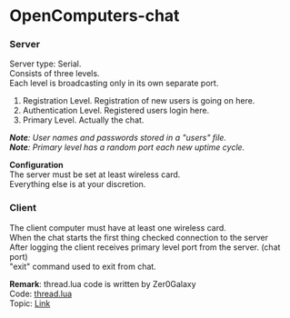 # OpenComputers-chat


<h3>Server<br /></h3>
Server type: Serial.<br />
Consists of three levels.<br />
Each level is broadcasting only in its own separate port.<br/>

1. Registration Level.    Registration of new users is going on here.<br/>
2. Authentication Level.  Registered users login here.<br/>
3. Primary Level.         Actually the chat.<br/>

<i><b>Note</b>: User names and passwords stored in a "users" file.</i><br/>
<i><b>Note</b>: Primary level has a random port each new uptime cycle.</i>

**Configuration**<br/>
The server must be set at least wireless card.<br/>
Everything else is at your discretion.<br/>

<h3>Client<br/></h3>

The client computer must have at least one wireless card.<br/>
When the chat starts the first thing checked connection to the server<br/>
After logging the client receives primary level port from the server. (chat port)<br/>
"exit" command used to exit from chat.<br/>


<b>Remark</b>: thread.lua code is written by Zer0Galaxy<br/>
        Code: [thread.lua](http://pastebin.com/32S4HssH)<br/>
        Topic: [Link](http://computercraft.ru/topic/393-esche-odin-podkhod-k-mnogopotochnosti-v-computercraft/)<br/>
